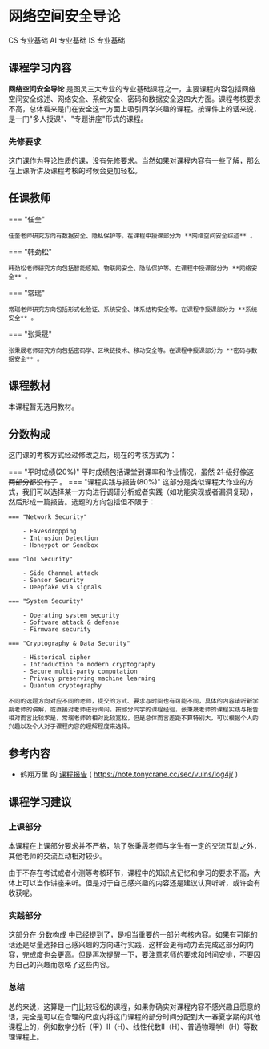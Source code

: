 # 网络空间安全导论
<div class="badges">
<span class="badge cs-badge">CS 专业基础</span>
<span class="badge ai-badge">AI 专业基础</span>
<span class="badge is-badge">IS 专业基础</span>
</div>

## 课程学习内容

**网络空间安全导论** 是图灵三大专业的专业基础课程之一，主要课程内容包括网络空间安全综述、网络安全、系统安全、密码和数据安全这四大方面。课程考核要求不高，总体看来是门在安全这一方面上吸引同学兴趣的课程。按课件上的话来说，是一门"多人授课"、"专题讲座"形式的课程。

### 先修要求

这门课作为导论性质的课，没有先修要求。当然如果对课程内容有一些了解，那么在上课听讲及课程考核的时候会更加轻松。

## 任课教师

=== "任奎"

    任奎老师研究方向有数据安全、隐私保护等。在课程中授课部分为 **网络空间安全综述** 。

=== "韩劲松"

    韩劲松老师研究方向包括智能感知、物联网安全、隐私保护等。在课程中授课部分为 **网络安全** 。

=== "常瑞"

    常瑞老师研究方向包括形式化脸证、系统安全、体系结构安全等。在课程中授课部分为 **系统安全** 。

=== "张秉晟"

    张秉晟老师研究方向包括密码学、区块链技术、移动安全等。在课程中授课部分为 **密码与数据安全** 。

## 课程教材

本课程暂无选用教材。

## 分数构成

这门课的考核方式经过修改之后，现在的考核方式为：

=== "平时成绩(20%)"
    平时成绩包括课堂到课率和作业情况，虽然 ~~21 级好像这两部分都没有了~~ 。
=== "课程实践与报告(80%)"
    这部分是类似课程大作业的方式，我们可以选择某一方向进行调研分析或者实践（如功能实现或者漏洞复现），然后形成一篇报告。选题的方向包括但不限于：

    === "Network Security"

        - Eavesdropping
        - Intrusion Detection
        - Honeypot or Sendbox

    === "loT Security"

        - Side Channel attack
        - Sensor Security
        - Deepfake via signals

    === "System Security"

        - Operating system security
        - Software attack & defense
        - Firmware security

    === "Cryptography & Data Security"

        - Historical cipher
        - Introduction to modern cryptography
        - Secure multi-party computation
        - Privacy preserving machine learning
        - Quantum cryptography

    不同的选题方向对应不同的老师，提交的方式、要求与时间也有可能不同，具体的内容请听新学期老师的讲解，或直接对老师进行询问。按部分同学的课程经验，张秉晟老师的课程实践与报告相对而言比较求是，常瑞老师的相对比较宽松，但是总体而言差距不算特别大，可以根据个人的兴趣以及个人对于课程内容的理解程度来选择。

## 参考内容

- 鹤翔万里 的 [课程报告](https://note.tonycrane.cc/sec/vulns/log4j/) ( https://note.tonycrane.cc/sec/vulns/log4j/ )

## 课程学习建议

### 上课部分

本课程在上课部分要求并不严格，除了张秉晟老师与学生有一定的交流互动之外，其他老师的交流互动相对较少。

由于不存在考试或者小测等考核环节，课程中的知识点记忆和学习的要求不高，大体上可以当作讲座来听。但是对于自己感兴趣的内容还是建议认真听听，或许会有收获呢。

### 实践部分

这部分在 [分数构成](#_6) 中已经提到了，是相当重要的一部分考核内容。如果有可能的话还是尽量选择自己感兴趣的方向进行实践，这样会更有动力去完成这部分的内容，完成度也会更高。但是再次提醒一下，要注意老师的要求和时间安排，不要因为自己的兴趣而忽略了这些内容。

### 总结

总的来说，这算是一门比较轻松的课程，如果你确实对课程内容不感兴趣且愿意的话，完全是可以在合理的尺度内将这门课程的部分时间分配到大一春夏学期的其他课程上的，例如数学分析（甲）Ⅱ（H）、线性代数Ⅱ（H）、普通物理学Ⅰ（H）等数理课程上。